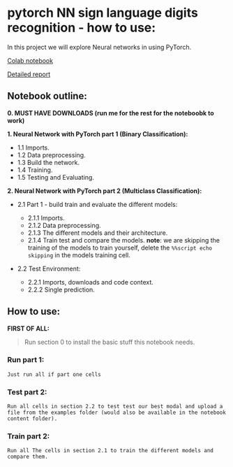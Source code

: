 
# pytorch NN sign language digits recognition - how to use:  

In this project we will explore Neural networks in using PyTorch.

[Colab notebook](https://colab.research.google.com/drive/1QFSBlUL6CFPipLqMuNqDzSjNkJqpzuTK?usp=sharing)

[Detailed report](./report.pdf)

## Notebook outline:

**0. MUST HAVE DOWNLOADS (run me for the rest for the noteboobk to work)**

**1. Neural Network with PyTorch part 1 (Binary Classification):**

- 1.1 Imports.
- 1.2 Data preprocessing.
- 1.3 Build the network.
- 1.4 Training.
- 1.5 Testing and Evaluating.

**2. Neural Network with PyTorch part 2 (Multiclass Classification):**

- 2.1 Part 1 - build train and evaluate the different models:
    - 2.1.1 Imports.
    - 2.1.2 Data preprocessing.
    - 2.1.3 The different models and their architecture.
    - 2.1.4 Train test and compare the models.
        **note**: we are skipping the training of the models to train yourself, delete the `%%script echo skipping` in the models training cell.
    
- 2.2 Test Environment:
    - 2.2.1 Imports, downloads and code context.
    - 2.2.2 Single prediction.


## How to use: 
**FIRST OF ALL:**
>Run section 0 to install the basic stuff this notebook needs.

### Run part 1:
    Just run all if part one cells


### Test part 2:
    Run all cells in section 2.2 to test test our best modal and upload a file from the examples folder (would also be available in the notebook content folder).

### Train part 2:
    Run all The cells in section 2.1 to train the different models and compare them.